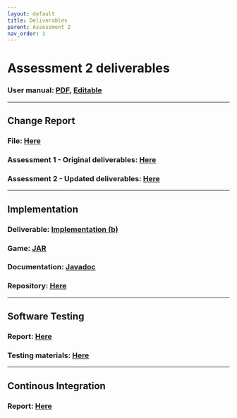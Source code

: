 ```yaml
---
layout: default
title: Deliverables
parent: Assessment 2
nav_order: 1
---
```


# Assessment 2 deliverables
### User manual: [PDF](Manual.pdf), [Editable](https://docs.google.com/document/d/1lbSnsSHv3OtX6UTB7_a88IKCYVQeLWyLdHjS0hyNLB4/edit?usp=sharing)
---
## Change Report

### File: [Here](Assessment2/new_deliverables/Change2.pdf)
### Assessment 1 - Original deliverables: [Here](Assessment1/Assessment1.md)
### Assessment 2 - Updated deliverables: [Here](Assessment2/updated_deliverables.md)
---

## Implementation

### Deliverable: [Implementation (b)](Assessment2/new_deliverables/Impl2.pdf)
### Game: [JAR](Dragon-Race-2.jar)
### Documentation: [Javadoc](javadoc/index.html)
### Repository: [Here](https://github.com/ENG1-Team-8/Dragon-Race-2)
---

## Software Testing
### Report: [Here](Assessment2/new_deliverables/Test2.pdf)
### Testing materials: [Here](Assessment2/testing.md)
---

## Continous Integration
### Report: [Here](Assessment2/new_deliverables/CI2.pdf)